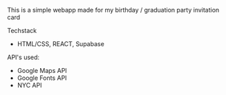 This is a simple webapp made for my birthday / graduation party invitation card

Techstack
- HTML/CSS, REACT, Supabase

API's used:
- Google Maps API
- Google Fonts API
- NYC API
